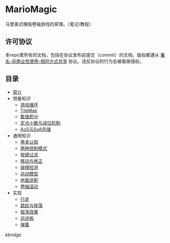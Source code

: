 # MarioMagic

马里奥式横版卷轴游戏的原理。（笔记/教程）

## 许可协议

本repo里所有的文档，包括在协议发布前提交（commit）的文档，版权都遵从 [署名-非商业性使用-相同方式共享](http://creativecommons.net.cn/licenses/meet-the-licenses/) 协议。违反协议的行为会被看做侵权。

## 目录

- [简介](intro.md)
- 预备知识
  - [游戏循环](gameloop.md)
  - [TileMap](tilemap.md)
  - [数值积分](numintegral.md)
  - [定点小数与进位机制](fraction.md)
  - [AoS与SoA存储](aossoa.md)
- 通用知识
  - [基本认知](gamebasic.md)
  - [两种控制模式](ctrlpattern.md)
  - [按键过滤](keyfilter.md)
  - [移动与修正](movecorrection.md)
  - [碰撞检测](colldet.md)
  - [运动模型](movemodel.md)
  - [地面适配](groundadapt.md)
  - [卷轴滚动](scroll.md)
- 实现
  - [行走](walk.md)
  - [跳跃与摔落](jump.md)
  - [振荡效果](swing.md)
  - [运送板](platform.md)
  - [弹簧](spring.md)

*kbridge*

